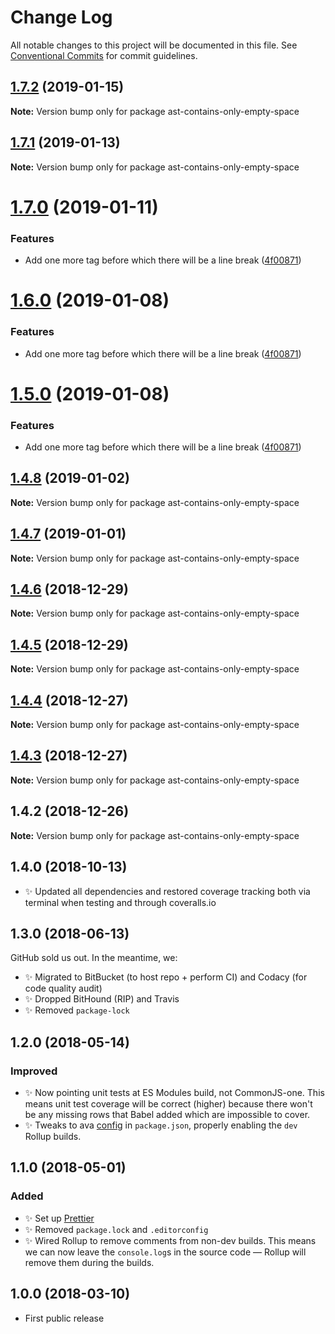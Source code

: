 # Change Log

All notable changes to this project will be documented in this file.
See [Conventional Commits](https://conventionalcommits.org) for commit guidelines.

## [1.7.2](https://bitbucket.org/codsen/codsen/src/master/packages/ast-contains-only-empty-space/compare/ast-contains-only-empty-space@1.7.1...ast-contains-only-empty-space@1.7.2) (2019-01-15)

**Note:** Version bump only for package ast-contains-only-empty-space





## [1.7.1](https://bitbucket.org/codsen/codsen/src/master/packages/ast-contains-only-empty-space/compare/ast-contains-only-empty-space@1.7.0...ast-contains-only-empty-space@1.7.1) (2019-01-13)

**Note:** Version bump only for package ast-contains-only-empty-space





# [1.7.0](https://bitbucket.org/codsen/codsen/src/master/packages/ast-contains-only-empty-space/compare/ast-contains-only-empty-space@1.4.8...ast-contains-only-empty-space@1.7.0) (2019-01-11)

### Features

- Add one more tag before which there will be a line break ([4f00871](https://bitbucket.org/codsen/codsen/src/master/packages/ast-contains-only-empty-space/commits/4f00871))

# [1.6.0](https://bitbucket.org/codsen/codsen/src/master/packages/ast-contains-only-empty-space/compare/ast-contains-only-empty-space@1.4.8...ast-contains-only-empty-space@1.6.0) (2019-01-08)

### Features

- Add one more tag before which there will be a line break ([4f00871](https://bitbucket.org/codsen/codsen/src/master/packages/ast-contains-only-empty-space/commits/4f00871))

# [1.5.0](https://bitbucket.org/codsen/codsen/src/master/packages/ast-contains-only-empty-space/compare/ast-contains-only-empty-space@1.4.8...ast-contains-only-empty-space@1.5.0) (2019-01-08)

### Features

- Add one more tag before which there will be a line break ([4f00871](https://bitbucket.org/codsen/codsen/src/master/packages/ast-contains-only-empty-space/commits/4f00871))

## [1.4.8](https://bitbucket.org/codsen/codsen/src/master/packages/ast-contains-only-empty-space/compare/ast-contains-only-empty-space@1.4.7...ast-contains-only-empty-space@1.4.8) (2019-01-02)

**Note:** Version bump only for package ast-contains-only-empty-space

## [1.4.7](https://bitbucket.org/codsen/codsen/src/master/packages/ast-contains-only-empty-space/compare/ast-contains-only-empty-space@1.4.6...ast-contains-only-empty-space@1.4.7) (2019-01-01)

**Note:** Version bump only for package ast-contains-only-empty-space

## [1.4.6](https://bitbucket.org/codsen/codsen/src/master/packages/ast-contains-only-empty-space/compare/ast-contains-only-empty-space@1.4.5...ast-contains-only-empty-space@1.4.6) (2018-12-29)

**Note:** Version bump only for package ast-contains-only-empty-space

## [1.4.5](https://bitbucket.org/codsen/codsen/src/master/packages/ast-contains-only-empty-space/compare/ast-contains-only-empty-space@1.4.4...ast-contains-only-empty-space@1.4.5) (2018-12-29)

**Note:** Version bump only for package ast-contains-only-empty-space

## [1.4.4](https://bitbucket.org/codsen/codsen/src/master/packages/ast-contains-only-empty-space/compare/ast-contains-only-empty-space@1.4.3...ast-contains-only-empty-space@1.4.4) (2018-12-27)

**Note:** Version bump only for package ast-contains-only-empty-space

## [1.4.3](https://bitbucket.org/codsen/codsen/src/master/packages/ast-contains-only-empty-space/compare/ast-contains-only-empty-space@1.4.2...ast-contains-only-empty-space@1.4.3) (2018-12-27)

**Note:** Version bump only for package ast-contains-only-empty-space

## 1.4.2 (2018-12-26)

**Note:** Version bump only for package ast-contains-only-empty-space

## 1.4.0 (2018-10-13)

- ✨ Updated all dependencies and restored coverage tracking both via terminal when testing and through coveralls.io

## 1.3.0 (2018-06-13)

GitHub sold us out. In the meantime, we:

- ✨ Migrated to BitBucket (to host repo + perform CI) and Codacy (for code quality audit)
- ✨ Dropped BitHound (RIP) and Travis
- ✨ Removed `package-lock`

## 1.2.0 (2018-05-14)

### Improved

- ✨ Now pointing unit tests at ES Modules build, not CommonJS-one. This means unit test coverage will be correct (higher) because there won't be any missing rows that Babel added which are impossible to cover.
- ✨ Tweaks to ava [config](https://github.com/avajs/ava/blob/master/docs/recipes/es-modules.md) in `package.json`, properly enabling the `dev` Rollup builds.

## 1.1.0 (2018-05-01)

### Added

- ✨ Set up [Prettier](https://prettier.io)
- ✨ Removed `package.lock` and `.editorconfig`
- ✨ Wired Rollup to remove comments from non-dev builds. This means we can now leave the `console.log`s in the source code — Rollup will remove them during the builds.

## 1.0.0 (2018-03-10)

- First public release
